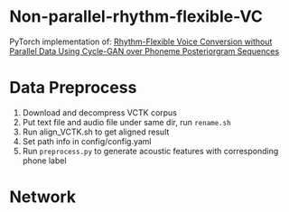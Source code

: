 # Non-parallel-rhythm-flexible-VC
PyTorch implementation of: 
[Rhythm-Flexible Voice Conversion without Parallel Data Using Cycle-GAN over Phoneme Posteriorgram Sequences](https://arxiv.org/abs/1808.03113)

# Data Preprocess
1. Download and decompress VCTK corpus
2. Put text file and audio file under same dir, run `rename.sh`
3. Run align_VCTK.sh to get aligned result
4. Set path info in config/config.yaml
5. Run `preprocess.py` to generate acoustic features with corresponding phone label

# Network
